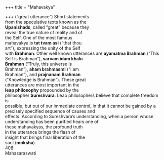 +++
title = "Mahavakya"

+++
(“great utterance”) Short statements  
from the speculative texts known as the  
**Upanishads**, called “great” because they  
reveal the true nature of reality and of  
the Self. One of the most famous  
mahavakya is **tat tvam asi** (“that thou  
art”), expressing the unity of the Self  
with **Brahman**. Other well known utterances are **ayamatma Brahman** (“This  
Self is Brahman”), **sarvam idam khalu**  
**Brahman** (“Truly, this universe is  
Brahman”), **aham brahmasmi** (“I am  
Brahman”), and **prajnanam Brahman**  
(“Knowledge is Brahman”). These great  
utterances are most important in the  
**leap philosophy** propounded by the  
philosopher **Sureshvara**. Leap philosophers believe that complete freedom is  
possible, but out of our immediate control, in that it cannot be gained by a precisely specified sequence of causes and  
effects. According to Sureshvara’s understanding, when a person whose understanding has been purified hears one of  
these mahavakyas, the profound truth  
in the utterance brings the flash of  
insight that brings final liberation of the  
soul (**moksha**).  
408  
Mahasaraswati